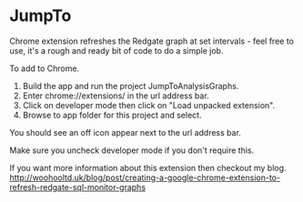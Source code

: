 # JumpTo
Chrome extension refreshes the Redgate graph at set intervals - feel free to use, it's a rough and ready bit of code to do a simple job.

To add to Chrome.

1. Build the app and run the project JumpToAnalysisGraphs.
2. Enter chrome://extensions/ in the url address bar.
3. Click on developer mode then click on "Load unpacked extension".
4. Browse to app folder for this project and select.
 
You should see an off icon appear next to the url address bar.

Make sure you uncheck developer mode if you don't require this.

If you want more information about this extension then checkout my blog. http://woohooltd.uk/blog/post/creating-a-google-chrome-extension-to-refresh-redgate-sql-monitor-graphs
